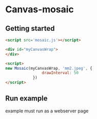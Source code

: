 Canvas-mosaic
=============

Getting started
-----------
```html
<script src='mosaic.js'></script>

<div id="myCanvasWrap">
</div>

<script>
new Mosaic(myCanvasWrap, 'mm2.jpeg', {
                drawInterval: 50
			})
</script>
```

Run example
-----------

example must run as a webserver page




